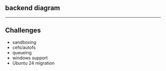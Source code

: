 ## backend diagram

---

## Challenges

- sandboxing
- cefs/autofs
- queueing
- windows support
- Ubuntu 24 migration